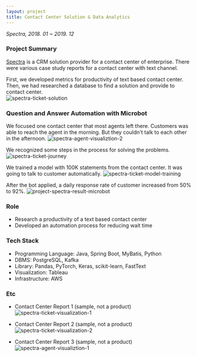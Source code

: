 ```yaml
---
layout: project
title: Contact Center Solution & Data Analytics
---
```

*Spectra, 2018. 01 ~ 2019. 12*

### Project Summary

[Spectra](https://www.spectra.co.kr/) is a CRM solution provider for a contact center of enterprise. There were various case study reports for a contact center with text channel. 

First, we developed metrics for productivity of text based contact center. Then, we had researched a database to find a solution and provide to contact center.    
![spectra-ticket-solution]({{site.baseurl}}/images/projects/spectra/project-spectra-ticket-solution.png)

### Question and Answer Automation with Microbot
We focused one contact center that most agents left there. Customers was able to reach the agent in the morning. But they couldn't talk to each other in the afternoon.
![spectra-agent-visualiztion-2]({{site.baseurl}}/images/projects/spectra/project-spectra-ticket-agent-visualization-2.png)

We recognized some steps in the process for solving the problems.
![spectra-ticket-journey]({{site.baseurl}}/images/projects/spectra/project-spectra-ticket-journey.png)

We trained a model with 100K statements from the contact center. It was going to talk to customer automatically. 
![spectra-ticket-model-training]({{site.baseurl}}/images/projects/spectra/project-spectra-ticket-model-training.png)
 
After the bot applied, a daily response rate of customer increased from 50% to 92%. 
![project-spectra-result-microbot]({{site.baseurl}}/images/projects/spectra/project-spectra-ticket-result-microbot.png)


### Role
- Research a productivity of a text based contact center  
- Developed an automation process for reducing wait time

### Tech Stack
- Programming Language: Java, Spring Boot, MyBatis, Python 
- DBMS: PostgreSQL, Kafka
- Library: Pandas, PyTorch, Keras, scikit-learn, FastText
- Visualization: Tableau
- Infrastructure: AWS

### Etc
- Contact Center Report 1 (sample, not a product)
![spectra-ticket-visualization-1]({{site.baseurl}}/images/projects/spectra/project-spectra-ticket-visualization-1.png)

- Contact Center Report 2 (sample, not a product)
![spectra-ticket-visualization-2]({{site.baseurl}}/images/projects/spectra/project-spectra-ticket-visualization-2.png)

- Contact Center Report 3 (sample, not a product)
![spectra-agent-visualiztion-1]({{site.baseurl}}/images/projects/spectra/project-spectra-ticket-agent-visualization-1.png)